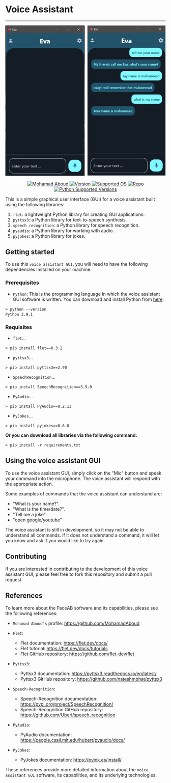 <h1 align="center[README.md](..%2F..%2F2.The%20University%20projects%2F3.CardID%20%28GUI%29%2F1.Python%20Scripts%2FREADME.md)">Voice Assistant</h1>
<hr/>

![Screenshot](./docs/screenshot.png)

<p align="center">
    <a href="https://github.com/MohamadAboud"> <img src="https://img.shields.io/badge/license-Mohamad%20Aboud-purple" alt="Mohamad Aboud"> </a>
    <a href="#"> <img src="https://img.shields.io/badge/Version-v%200.0.1-blue" alt="Version"> </a>
    <a href="#"> <img src="https://img.shields.io/badge/platform-windows-lightgrey" alt="Supported OS"> </a>
    <a href="https://github.com/MohamadAboud/Voice-Assistant-GUI"> <img src="https://img.shields.io/badge/Github-repo-lightgray" alt="Repo"> </a>     
    <a href="https://www.python.org/downloads/release/python-391/"> <img src="https://img.shields.io/badge/python-v3.9.1-yellow" alt="Python Supported Versions"> </a>
</p>

This is a simple graphical user interface (GUI) for a voice assistant built using the following libraries:

1. `flet`: a lightweight Python library for creating GUI applications.
2. `pyttsx3`: a Python library for text-to-speech synthesis.
3. `speech recognition`: a Python library for speech recognition.
4. `pyaudio`: a Python library for working with audio.
5. `pyjokes`: a Python library for jokes.

## Getting started
To use this `voice assistant GUI`, you will need to have the following dependencies installed on your machine:

### Prerequisites
* `Python`: This is the programming language in which the voice assistant GUI software is written. You can download and install Python from [here](https://www.python.org/downloads/release/python-391/).


 ```
 > python --version
 Python 3.9.1
 ```

### Requisites

* `flet`...
``` 
> pip install flet==0.3.2
```

* `pyttsx3`...
``` 
> pip install pyttsx3==2.90
```

* `SpeechRecognition`...
``` 
> pip install SpeechRecognition==3.9.0
```

* `PyAudio`...
``` 
> pip install PyAudio==0.2.13
```

* `PyJokes`...
```
> pip install pyjokes==0.6.0
```
 
<strong> Or you can download all libraries via the following command: </strong>

```
> pip install -r requirements.txt
```

## Using the voice assistant GUI
To use the voice assistant GUI, simply click on the "Mic" button and speak your command into the microphone. The voice assistant will respond with the appropriate action.

Some examples of commands that the voice assistant can understand are:

* "What is your name?".
* "What is the time/date?".
* "Tell me a joke".
* "open google/youtube"


The voice assistant is still in development, so it may not be able to understand all commands. If it does not understand a command, it will let you know and ask if you would like to try again.

## Contributing
If you are interested in contributing to the development of this voice assistant GUI, please feel free to fork this repository and submit a pull request.

## References
To learn more about the FaceAB software and its capabilities, please see the following references:

- `Mohamad Aboud's` profile: https://github.com/MohamadAboud

* `Flet`:
    * Flet documentation: https://flet.dev/docs/
    * Flet tutorial: https://flet.dev/docs/tutorials
    * Flet GitHub repository: https://github.com/flet-dev/flet


* `Pyttsx3`:
    * Pyttsx3 documentation: https://pyttsx3.readthedocs.io/en/latest/
    * Pyttsx3 GitHub repository: https://github.com/nateshmbhat/pyttsx3


* `Speech-Recognition`:
    * Speech-Recognition documentation: https://pypi.org/project/SpeechRecognition/
    * Speech-Recognition GitHub repository: https://github.com/Uberi/speech_recognition


* `PyAudio`:
    * PyAudio documentation: https://people.csail.mit.edu/hubert/pyaudio/docs/


* `PyJokes`:
    * PyJokes documentation: https://pyjok.es/install/


These references provide more detailed information about the `voice assistant GUI` software, its capabilities, and its underlying technologies.
